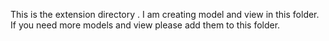 This is the extension directory . I am creating model and view in this folder. 
If you need more models and view please add them to this folder. 

